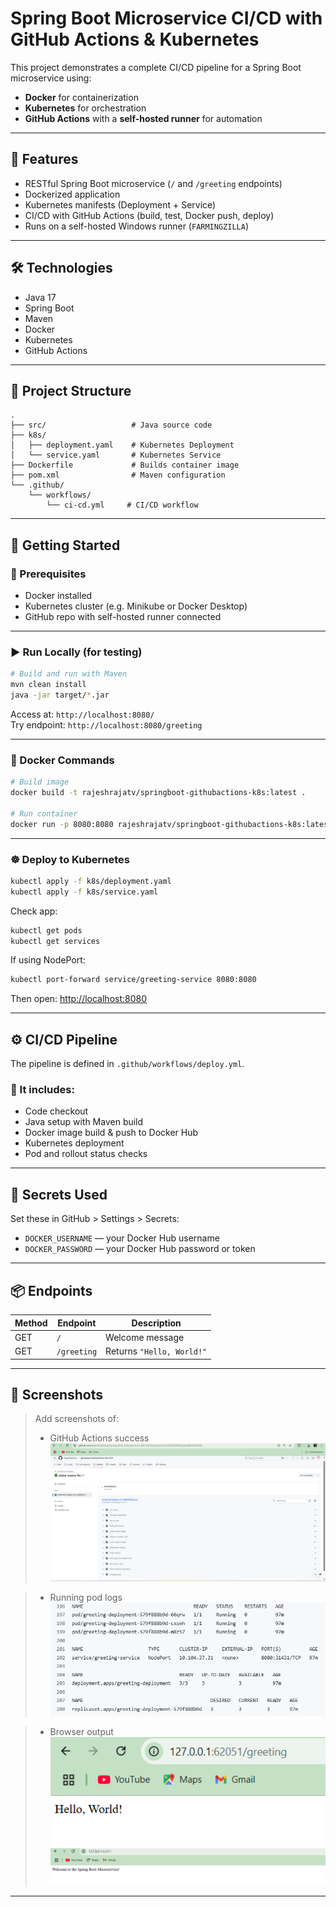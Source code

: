 # Spring Boot Microservice CI/CD with GitHub Actions & Kubernetes

This project demonstrates a complete CI/CD pipeline for a Spring Boot microservice using:
- **Docker** for containerization
- **Kubernetes** for orchestration
- **GitHub Actions** with a **self-hosted runner** for automation

---

## 🌟 Features

- RESTful Spring Boot microservice (`/` and `/greeting` endpoints)
- Dockerized application
- Kubernetes manifests (Deployment + Service)
- CI/CD with GitHub Actions (build, test, Docker push, deploy)
- Runs on a self-hosted Windows runner (`FARMINGZILLA`)

---

## 🛠️ Technologies

- Java 17
- Spring Boot
- Maven
- Docker
- Kubernetes
- GitHub Actions

---

## 📁 Project Structure

```text
.
├── src/                   # Java source code
├── k8s/
│   ├── deployment.yaml    # Kubernetes Deployment
│   └── service.yaml       # Kubernetes Service
├── Dockerfile             # Builds container image
├── pom.xml                # Maven configuration
└── .github/
    └── workflows/
        └── ci-cd.yml     # CI/CD workflow
```

---

## 🚀 Getting Started

### 🔧 Prerequisites

- Docker installed
- Kubernetes cluster (e.g. Minikube or Docker Desktop)
- GitHub repo with self-hosted runner connected

---

### ▶️ Run Locally (for testing)

```bash
# Build and run with Maven
mvn clean install
java -jar target/*.jar
```

Access at: `http://localhost:8080/`  
Try endpoint: `http://localhost:8080/greeting`

---

### 🐳 Docker Commands

```bash
# Build image
docker build -t rajeshrajatv/springboot-githubactions-k8s:latest .

# Run container
docker run -p 8080:8080 rajeshrajatv/springboot-githubactions-k8s:latest
```

---

### ☸️ Deploy to Kubernetes

```bash
kubectl apply -f k8s/deployment.yaml
kubectl apply -f k8s/service.yaml
```

Check app:

```bash
kubectl get pods
kubectl get services
```

If using NodePort:

```bash
kubectl port-forward service/greeting-service 8080:8080
```

Then open: [http://localhost:8080](http://localhost:8080)

---

## ⚙️ CI/CD Pipeline

The pipeline is defined in `.github/workflows/deploy.yml`.

### 🔁 It includes:

- Code checkout
- Java setup with Maven build
- Docker image build & push to Docker Hub
- Kubernetes deployment
- Pod and rollout status checks

---

## 🔐 Secrets Used

Set these in GitHub > Settings > Secrets:

- `DOCKER_USERNAME` — your Docker Hub username
- `DOCKER_PASSWORD` — your Docker Hub password or token

---

## 📦 Endpoints

| Method | Endpoint        | Description                  |
|--------|------------------|------------------------------|
| GET    | `/`              | Welcome message              |
| GET    | `/greeting`      | Returns `"Hello, World!"`    |

---

## 📸 Screenshots

> Add screenshots of:
> - GitHub Actions success
![alt text](image.png)

> - Running pod logs
![alt text](image-1.png)

> - Browser output
![alt text](image-3.png)
![alt text](image-4.png)
---